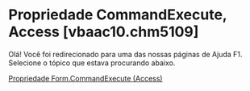 
# Propriedade CommandExecute, Access [vbaac10.chm5109]

Olá! Você foi redirecionado para uma das nossas páginas de Ajuda F1. Selecione o tópico que estava procurando abaixo.

[Propriedade Form.CommandExecute (Access)](http://msdn.microsoft.com/library/b105b107-8123-5cfe-b87d-cb53518e3dba%28Office.15%29.aspx)
